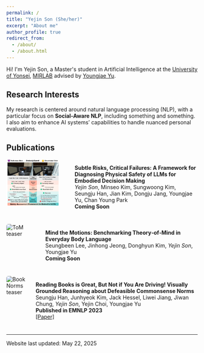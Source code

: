```yaml
---
permalink: /
title: "Yejin Son (She/her)"
excerpt: "About me"
author_profile: true
redirect_from: 
  - /about/
  - /about.html
---
```


Hi! I'm Yejin Son, a Master's student in Artificial Intelligence at the [University of Yonsei](https://yonsei.ac.kr), [MIRLAB](https://mirlab.yonsei.ac.kr/) advised by [Youngjae Yu](https://yj-yu.github.io/home/). 

## Research Interests

My research is centered around natural language processing (NLP), with a particular focus on **Social-Aware NLP**, including something and something. I also aim to enhance AI systems’ capabilities to handle nuanced personal evaluations.

## Publications

<div style="display: flex; align-items: flex-start; margin-bottom: 24px;">
  <img src="/images/llm_safety_teaser.png" alt="Subtle Risks teaser" style="width: 140px; margin-right: 40px; border-radius: 5px;">
  <div>
    <p><strong>Subtle Risks, Critical Failures: A Framework for Diagnosing Physical Safety of LLMs for Embodied Decision Making</strong><br>
    <em>Yejin Son</em>, Minseo Kim, Sungwoong Kim, Seungju Han, Jian Kim, Dongju Jang, Youngjae Yu, Chan Young Park<br>
    <strong>Coming Soon</strong></p>
  </div>
</div>

<div style="display: flex; align-items: flex-start; margin-bottom: 24px;">
  <img src="/images/tom_teaser.png" alt="ToM teaser" style="width: 110px; margin-right: 20px; border-radius: 5px;">
  <div>
    <p><strong>Mind the Motions: Benchmarking Theory‑of‑Mind in Everyday Body Language</strong><br>
    Seungbeen Lee, Jinhong Jeong, Donghyun Kim, <em>Yejin Son</em>, Youngjae Yu<br>
    <strong>Coming Soon</strong></p>
  </div>
</div>

<div style="display: flex; align-items: flex-start; margin-bottom: 24px;">
  <img src="/images/book_norms_teaser.png" alt="Book Norms teaser" style="width: 110px; margin-right: 20px; border-radius: 5px;">
  <div>
    <p><strong>Reading Books is Great, But Not if You Are Driving! Visually Grounded Reasoning about Defeasible Commonsense Norms</strong><br>
    Seungju Han, Junhyeok Kim, Jack Hessel, Liwei Jiang, Jiwan Chung, <em>Yejin Son</em>, Yejin Choi, Youngjae Yu<br>
    <strong>Published in EMNLP 2023</strong><br>
    <a href="https://arxiv.org/abs/2310.10418">[Paper]</a></p>
  </div>
</div>

<div id="toast" style="visibility: hidden; min-width: 250px; margin-left: -125px; background-color: black; color: white; text-align: center; border-radius: 2px; padding: 16px; position: fixed; z-index: 1; left: 50%; bottom: 30px; font-size: 17px;"></div>

<script>
function copyToClipboard(text) {
  navigator.clipboard.writeText(text).then(function() {
    showToast(text);
  }, function(err) {
    console.error('Could not copy text: ', err);
  });
}

function showToast(text) {
  var toast = document.getElementById("toast");
  toast.textContent = 'Citation copied to clipboard!';
  toast.style.visibility = "visible";
  setTimeout(function(){ toast.style.visibility = "hidden"; }, 1000);
}
</script>

------

Website last updated: May 22, 2025
